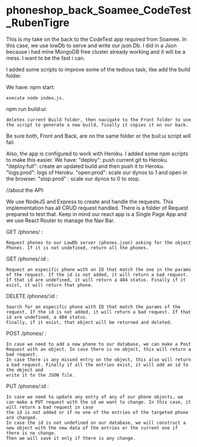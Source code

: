 # phoneshop_back_Soamee_CodeTest_RubenTigre

This is my take on the back to the CodeTest app required from Soamee. 
In this case, we use lowDb to serve and write our json Db. I did in a Json because i had mine MongoDB free cluster already working and it will be a mess. I want to be the fast
i can.

I added some scripts to improve some of the tedious task, like add the build folder.

We have:
  npm start: 
    
    execute node index.js.
  npm run build:ui: 
  
    deletes current Build folder, then navigate to the Front folder to use the script to generate a new build, finally it copies it on our back.

Be sure both, Front and Back, are on the same folder or the buil:ui script will fail.

Also, the app is configured to work with Heroku.
I added some npm scripts to make this easier.
We have:
  "deploy": push current git to Heroku.
  "deploy:full": create an updated build and then push it to Heroku.
  "logs:prod":  logs of Heroku.
  "open:prod": scale our dynos to 1 and open in the browser.
  "stop:prod" : scale our dynos to 0 to stop.
  
//about the API:

We use NodeJS and Express to create and handle the requests. This implementation has all CRUD request handled. There is a folder of Request prepared to test that.
Keep in mind our react app is a Single Page App and we use React Router to manage the Nav Bar.

  GET /phones/ :
  
    Request phones to our LowDb server (phones.json) asking for the object Phones. If it is not undefined, return all the phones.
    
  GET /phones/:id :
  
    Request an especific phone with an ID that match the one in the params of the request. If the id is not added, it will return a bad request.
    If that id are undefined, it will return a 404 status. Finally if it exist, it will return that phone.
    
  DELETE /phones/:id :
  
    Search for an especific phone with ID that match the params of the request. If the id is not added, it will return a bad request. If that id are undefined, a 404 status.
    Finally, if it exist, that object will be returned and deleted.
  
  POST /phones/ :
  
    In case we need to add a new phone to our database, we can make a Post Request with an object. In case there is no object, this will return a bad request.
    In case there is any missed entry on the object, this also will return a bad request. Finally if all the entries exist, it will add an id to the object and
    write it to the JSON file.
    
  PUT /phones/:id :
  
    In case we need to update any entry of any of our phone objects, we can make a PUT request with the id we want to change. In this case, it will return a bad request in case
    the id is not added or if no one of the entries of the targeted phone are changed.
    In case the id is not undefined on our database, we will construct a new object with the new data of the entries or the current one if there is no change.
    Then we will save it only if there is any change.
  

